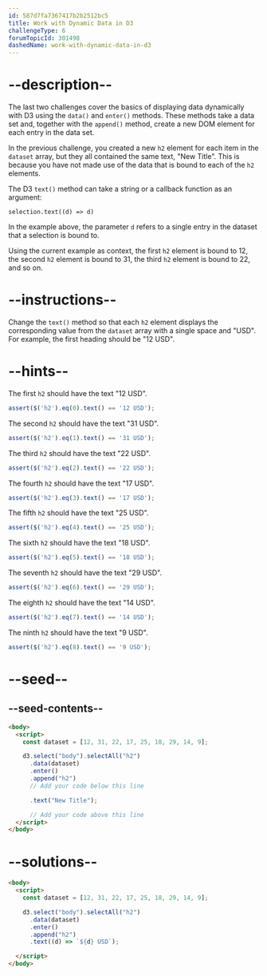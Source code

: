 ```yaml
---
id: 587d7fa7367417b2b2512bc5
title: Work with Dynamic Data in D3
challengeType: 6
forumTopicId: 301498
dashedName: work-with-dynamic-data-in-d3
---
```


# --description--

The last two challenges cover the basics of displaying data dynamically with D3 using the `data()` and `enter()` methods. These methods take a data set and, together with the `append()` method, create a new DOM element for each entry in the data set.

In the previous challenge, you created a new `h2` element for each item in the `dataset` array, but they all contained the same text, "New Title". This is because you have not made use of the data that is bound to each of the `h2` elements.

The D3 `text()` method can take a string or a callback function as an argument:

`selection.text((d) => d)`

In the example above, the parameter `d` refers to a single entry in the dataset that a selection is bound to.

Using the current example as context, the first `h2` element is bound to 12, the second `h2` element is bound to 31, the third `h2` element is bound to 22, and so on.

# --instructions--

Change the `text()` method so that each `h2` element displays the corresponding value from the `dataset` array with a single space and "USD". For example, the first heading should be "12 USD".

# --hints--

The first `h2` should have the text "12 USD".

```js
assert($('h2').eq(0).text() == '12 USD');
```

The second `h2` should have the text "31 USD".

```js
assert($('h2').eq(1).text() == '31 USD');
```

The third `h2` should have the text "22 USD".

```js
assert($('h2').eq(2).text() == '22 USD');
```

The fourth `h2` should have the text "17 USD".

```js
assert($('h2').eq(3).text() == '17 USD');
```

The fifth `h2` should have the text "25 USD".

```js
assert($('h2').eq(4).text() == '25 USD');
```

The sixth `h2` should have the text "18 USD".

```js
assert($('h2').eq(5).text() == '18 USD');
```

The seventh `h2` should have the text "29 USD".

```js
assert($('h2').eq(6).text() == '29 USD');
```

The eighth `h2` should have the text "14 USD".

```js
assert($('h2').eq(7).text() == '14 USD');
```

The ninth `h2` should have the text "9 USD".

```js
assert($('h2').eq(8).text() == '9 USD');
```

# --seed--

## --seed-contents--

```html
<body>
  <script>
    const dataset = [12, 31, 22, 17, 25, 18, 29, 14, 9];

    d3.select("body").selectAll("h2")
      .data(dataset)
      .enter()
      .append("h2")
      // Add your code below this line

      .text("New Title");

      // Add your code above this line
  </script>
</body>
```

# --solutions--

```html
<body>
  <script>
    const dataset = [12, 31, 22, 17, 25, 18, 29, 14, 9];

    d3.select("body").selectAll("h2")
      .data(dataset)
      .enter()
      .append("h2")
      .text((d) => `${d} USD`);

  </script>
</body>
```